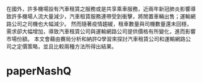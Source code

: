 在國外，許多機場設有汽車租賃之服務或是共享乘車服務，近兩年新冠肺炎影響導致許多機場人流大量減少，汽車租賃服務連帶受到衝擊，將閒置車輛出售；運輸網路公司之司機也大幅減少。
然而隨著疫情趨緩，租車數量與司機數量還未回穩，需求卻大幅增加，導致汽車租賃公司與運輸網路公司提供價格有所變化，進而影響市場份額。
本文會藉由賽局分析和納許Q學習來探討汽車租賃公司和運輸網路公司之定價策略，並且比較兩種方法所得出結果。
# paperNashQ
